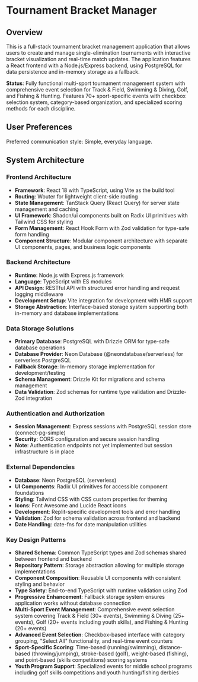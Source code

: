 # Tournament Bracket Manager

## Overview

This is a full-stack tournament bracket management application that allows users to create and manage single-elimination tournaments with interactive bracket visualization and real-time match updates. The application features a React frontend with a Node.js/Express backend, using PostgreSQL for data persistence and in-memory storage as a fallback.

**Status**: Fully functional multi-sport tournament management system with comprehensive event selection for Track & Field, Swimming & Diving, Golf, and Fishing & Hunting. Features 70+ sport-specific events with checkbox selection system, category-based organization, and specialized scoring methods for each discipline.

## User Preferences

Preferred communication style: Simple, everyday language.

## System Architecture

### Frontend Architecture
- **Framework**: React 18 with TypeScript, using Vite as the build tool
- **Routing**: Wouter for lightweight client-side routing
- **State Management**: TanStack Query (React Query) for server state management and caching
- **UI Framework**: Shadcn/ui components built on Radix UI primitives with Tailwind CSS for styling
- **Form Management**: React Hook Form with Zod validation for type-safe form handling
- **Component Structure**: Modular component architecture with separate UI components, pages, and business logic components

### Backend Architecture
- **Runtime**: Node.js with Express.js framework
- **Language**: TypeScript with ES modules
- **API Design**: RESTful API with structured error handling and request logging middleware
- **Development Setup**: Vite integration for development with HMR support
- **Storage Abstraction**: Interface-based storage system supporting both in-memory and database implementations

### Data Storage Solutions
- **Primary Database**: PostgreSQL with Drizzle ORM for type-safe database operations
- **Database Provider**: Neon Database (@neondatabase/serverless) for serverless PostgreSQL
- **Fallback Storage**: In-memory storage implementation for development/testing
- **Schema Management**: Drizzle Kit for migrations and schema management
- **Data Validation**: Zod schemas for runtime type validation and Drizzle-Zod integration

### Authentication and Authorization
- **Session Management**: Express sessions with PostgreSQL session store (connect-pg-simple)
- **Security**: CORS configuration and secure session handling
- **Note**: Authentication endpoints not yet implemented but session infrastructure is in place

### External Dependencies
- **Database**: Neon PostgreSQL (serverless)
- **UI Components**: Radix UI primitives for accessible component foundations
- **Styling**: Tailwind CSS with CSS custom properties for theming
- **Icons**: Font Awesome and Lucide React icons
- **Development**: Replit-specific development tools and error handling
- **Validation**: Zod for schema validation across frontend and backend
- **Date Handling**: date-fns for date manipulation utilities

### Key Design Patterns
- **Shared Schema**: Common TypeScript types and Zod schemas shared between frontend and backend
- **Repository Pattern**: Storage abstraction allowing for multiple storage implementations
- **Component Composition**: Reusable UI components with consistent styling and behavior
- **Type Safety**: End-to-end TypeScript with runtime validation using Zod
- **Progressive Enhancement**: Fallback storage system ensures application works without database connection
- **Multi-Sport Event Management**: Comprehensive event selection system covering Track & Field (30+ events), Swimming & Diving (25+ events), Golf (20+ events including youth skills), and Fishing & Hunting (20+ events)
- **Advanced Event Selection**: Checkbox-based interface with category grouping, "Select All" functionality, and real-time event counters
- **Sport-Specific Scoring**: Time-based (running/swimming), distance-based (throwing/jumping), stroke-based (golf), weight-based (fishing), and point-based (skills competitions) scoring systems
- **Youth Program Support**: Specialized events for middle school programs including golf skills competitions and youth hunting/fishing derbies